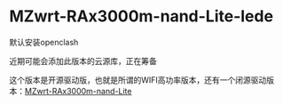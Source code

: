 # MZwrt-RAx3000m-nand-Lite-lede

默认安装openclash

近期可能会添加此版本的云源库，正在筹备

这个版本是开源驱动版，也就是所谓的WIFI高功率版本，还有一个闭源驱动版本：[MZwrt-RAx3000m-nand-Lite](https://github.com/mzwrt/MZwrt-RAx3000m-nand-Lite.git)
